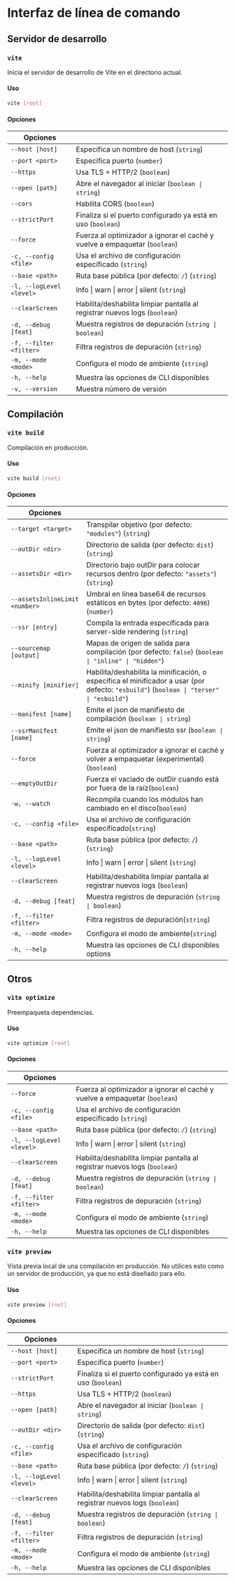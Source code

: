 # Interfaz de línea de comando

## Servidor de desarrollo

### `vite`

Inicia el servidor de desarrollo de Vite en el directorio actual.

#### Uso

```bash
vite [root]
```

#### Opciones

| Opciones                 |                                                                            |
| ------------------------ | -------------------------------------------------------------------------- |
| `--host [host]`          | Especifica un nombre de host (`string`)                                    |
| `--port <port>`          | Especifica puerto (`number`)                                               |
| `--https`                | Usa TLS + HTTP/2 (`boolean`)                                               |
| `--open [path]`          | Abre el navegador al iniciar (`boolean \| string`)                         |
| `--cors`                 | Habilita CORS (`boolean`)                                                  |
| `--strictPort`           | Finaliza si el puerto configurado ya está en uso (`boolean`)               |
| `--force`                | Fuerza al optimizador a ignorar el caché y vuelve a empaquetar (`boolean`) |
| `-c, --config <file>`    | Usa el archivo de configuración especificado (`string`)                    |
| `--base <path>`          | Ruta base pública (por defecto: `/`) (`string`)                            |
| `-l, --logLevel <level>` | Info \| warn \| error \| silent (`string`)                                 |
| `--clearScreen`          | Habilita/deshabilita limpiar pantalla al registrar nuevos logs (`boolean`) |
| `-d, --debug [feat]`     | Muestra registros de depuración (`string \| boolean`)                      |
| `-f, --filter <filter>`  | Filtra registros de depuración (`string`)                                  |
| `-m, --mode <mode>`      | Configura el modo de ambiente (`string`)                                   |
| `-h, --help`             | Muestra las opciones de CLI disponibles                                    |
| `-v, --version`          | Muestra número de versión                                                  |

## Compilación

### `vite build`

Compilación en producción.

#### Uso

```bash
vite build [root]
```

#### Opciones

| Opciones                       |                                                                                                                                          |
| ------------------------------ | ---------------------------------------------------------------------------------------------------------------------------------------- |
| `--target <target>`            | Transpilar objetivo (por defecto: `"modules"`) (`string`)                                                                                |
| `--outDir <dir>`               | Directorio de salida (por defecto: `dist`) (`string`)                                                                                    |
| `--assetsDir <dir>`            | Directorio bajo outDir para colocar recursos dentro (por defecto: `"assets"`) (`string`)                                                 |
| `--assetsInlineLimit <number>` | Umbral en línea base64 de recursos estáticos en bytes (por defecto: `4096`) (`number`)                                                   |
| `--ssr [entry]`                | Compila la entrada específicada para server-side rendering (`string`)                                                                    |
| `--sourcemap [output]`         | Mapas de origen de salida para compilación (por defecto: `false`) (`boolean \| "inline" \| "hidden"`)                                    |
| `--minify [minifier]`          | Habilita/deshabilita la minificación, o especifica el minificador a usar (por defecto: `"esbuild"`) (`boolean \| "terser" \| "esbuild"`) |
| `--manifest [name]`            | Emite el json de manifiesto de compilación (`boolean \| string`)                                                                         |
| `--ssrManifest [name]`         | Emite el json de manifiesto ssr (`boolean \| string`)                                                                                    |
| `--force`                      | Fuerza al optimizador a ignorar el caché y volver a empaquetar (experimental)(`boolean`)                                                 |
| `--emptyOutDir`                | Fuerza el vaciado de outDir cuando está por fuera de la raíz(`boolean`)                                                                  |
| `-w, --watch`                  | Recompila cuando los módulos han cambiado en el disco(`boolean`)                                                                         |
| `-c, --config <file>`          | Usa el archivo de configuración especificado(`string`)                                                                                   |
| `--base <path>`                | Ruta base pública (por defecto: `/`) (`string`)                                                                                          |
| `-l, --logLevel <level>`       | Info \| warn \| error \| silent (`string`)                                                                                               |
| `--clearScreen`                | Habilita/deshabilita limpiar pantalla al registrar nuevos logs (`boolean`)                                                               |
| `-d, --debug [feat]`           | Muestra registros de depuración (`string \| boolean`)                                                                                    |
| `-f, --filter <filter>`        | Filtra registros de depuración(`string`)                                                                                                 |
| `-m, --mode <mode>`            | Configura el modo de ambiente(`string`)                                                                                                  |
| `-h, --help`                   | Muestra las opciones de CLI disponibles options                                                                                          |

## Otros

### `vite optimize`

Preempaqueta dependencias.

#### Uso

```bash
vite optimize [root]
```

#### Opciones

| Opciones                 |                                                                            |
| ------------------------ | -------------------------------------------------------------------------- |
| `--force`                | Fuerza al optimizador a ignorar el caché y vuelve a empaquetar (`boolean`) |
| `-c, --config <file>`    | Usa el archivo de configuración especificado (`string`)                    |
| `--base <path>`          | Ruta base pública (por defecto: `/`) (`string`)                            |
| `-l, --logLevel <level>` | Info \| warn \| error \| silent (`string`)                                 |
| `--clearScreen`          | Habilita/deshabilita limpiar pantalla al registrar nuevos logs (`boolean`) |
| `-d, --debug [feat]`     | Muestra registros de depuración (`string \| boolean`)                      |
| `-f, --filter <filter>`  | Filtra registros de depuración (`string`)                                  |
| `-m, --mode <mode>`      | Configura el modo de ambiente (`string`)                                   |
| `-h, --help`             | Muestra las opciones de CLI disponibles                                    |

### `vite preview`

Vista previa local de una compilación en producción. No utilices esto como un servidor de producción, ya que no está diseñado para ello.

#### Uso

```bash
vite preview [root]
```

#### Opciones

| Opciones                 |                                                                            |
| ------------------------ | -------------------------------------------------------------------------- |
| `--host [host]`          | Especifica un nombre de host (`string`)                                    |
| `--port <port>`          | Especifica puerto (`number`)                                               |
| `--strictPort`           | Finaliza si el puerto configurado ya está en uso (`boolean`)               |
| `--https`                | Usa TLS + HTTP/2 (`boolean`)                                               |
| `--open [path]`          | Abre el navegador al iniciar (`boolean \| string`)                         |
| `--outDir <dir>`         | Directorio de salida (por defecto: `dist`)(`string`)                       |
| `-c, --config <file>`    | Usa el archivo de configuración especificado (`string`)                    |
| `--base <path>`          | Ruta base pública (por defecto: `/`) (`string`)                            |
| `-l, --logLevel <level>` | Info \| warn \| error \| silent (`string`)                                 |
| `--clearScreen`          | Habilita/deshabilita limpiar pantalla al registrar nuevos logs (`boolean`) |
| `-d, --debug [feat]`     | Muestra registros de depuración (`string \| boolean`)                      |
| `-f, --filter <filter>`  | Filtra registros de depuración (`string`)                                  |
| `-m, --mode <mode>`      | Configura el modo de ambiente (`string`)                                   |
| `-h, --help`             | Muestra las opciones de CLI disponibles                                    |
